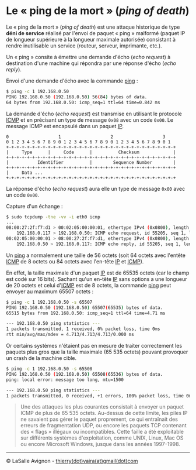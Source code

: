 # Le « ping de la mort » (_ping of death_)

Le « ping de la mort » (_ping of death_) est une attaque historique de type **déni de service** réalisé par l'envoi de paquet « ping » malformé (paquet IP de longueur supérieure à la longueur maximale autorisée) consistant à rendre inutilisable un service (routeur, serveur, imprimante, etc.).

Un « ping » consite à émettre une demande d'écho (_echo request_) à destination d'une machine qui répondra par une réponse d'écho (_echo reply_).

Envoi d'une demande d'écho avec la commande [ping](../../tldr/reseau/ping.md) :

```bash
$ ping -c 1 192.168.0.50
PING 192.168.0.50 (192.168.0.50) 56(84) bytes of data.
64 bytes from 192.168.0.50: icmp_seq=1 ttl=64 time=0.842 ms
```

La demande d'écho (_echo request_) est transmise en utilisant le protocole [ICMP](../reseau/icmp.md) et en précisant un type de message `0x08` avec un code `0x00`. Le message ICMP est encapsulé dans un paquet [IP](../reseau/ip.md).

```
0                   1                   2                   3
0 1 2 3 4 5 6 7 8 9 0 1 2 3 4 5 6 7 8 9 0 1 2 3 4 5 6 7 8 9 0 1
+-+-+-+-+-+-+-+-+-+-+-+-+-+-+-+-+-+-+-+-+-+-+-+-+-+-+-+-+-+-+-+-+
|     Type      |     Code      |          Checksum             |
+-+-+-+-+-+-+-+-+-+-+-+-+-+-+-+-+-+-+-+-+-+-+-+-+-+-+-+-+-+-+-+-+
|           Identifier          |        Sequence Number        |
+-+-+-+-+-+-+-+-+-+-+-+-+-+-+-+-+-+-+-+-+-+-+-+-+-+-+-+-+-+-+-+-+
|     Data ...
+-+-+-+-+-+-+-+-+-+-+-+-+-+-+-+-+-+-+-+-+-+-+-+-+-+-+-+-+-+-+-+-+
```

La réponse d'écho (_echo request_) aura elle un type de message `0x00` avec un code `0x00`.

Capture d'un échange :

```bash
$ sudo tcpdump -tne -vv -i eth0 icmp
...
08:00:27:2f:f7:d1 > 00:02:05:00:00:01, ethertype IPv4 (0x0800), length 98: (tos 0x0, ttl 64, id 25060, offset 0, flags [DF], proto ICMP (1), length 84)
    192.168.0.117 > 192.168.0.50: ICMP echo request, id 55205, seq 1, length 64
00:02:05:00:00:01 > 08:00:27:2f:f7:d1, ethertype IPv4 (0x0800), length 98: (tos 0x0, ttl 64, id 11835, offset 0, flags [none], proto ICMP (1), length 84)
    192.168.0.50 > 192.168.0.117: ICMP echo reply, id 55205, seq 1, length 64
```

Un [ping](../../tldr/reseau/ping.md) a normalement une taille de 56 octets (soit 64 octets avec l'entête [ICMP](../reseau/icmp.md) de 8 octets ou 84 octets avec l'en-tête [IP](../reseau/ip.md) et [ICMP](../reseau/icmp.md)).

En effet, la taille maximale d'un paquet [IP](../reseau/ip.md) est de 65535 octets (car le champ est codé sur 16 bits). Sachant qu'un en-tête [IP](../reseau/ip.md) sans options a une longueur de 20 octets et celui d'[ICMP](../reseau/icmp.md) est de 8 octets, la commande [ping](../../tldr/reseau/ping.md) peut envoyer au maximum 65507 octets :

```bash
$ ping -c 1 192.168.0.50 -s 65507
PING 192.168.0.50 (192.168.0.50) 65507(65535) bytes of data.
65515 bytes from 192.168.0.50: icmp_seq=1 ttl=64 time=4.71 ms

--- 192.168.0.50 ping statistics ---
1 packets transmitted, 1 received, 0% packet loss, time 0ms
rtt min/avg/max/mdev = 4.713/4.713/4.713/0.000 ms
```

Or certains systèmes n'étaient pas en mesure de traiter correctement les paquets plus gros que la taille maximale (65 535 octets) pouvant provoquer un crash de la machine cible.

```bash
$ ping -c 1 192.168.0.50 -s 65508
PING 192.168.0.50 (192.168.0.50) 65508(65536) bytes of data.
ping: local error: message too long, mtu=1500

--- 192.168.0.50 ping statistics ---
1 packets transmitted, 0 received, +1 errors, 100% packet loss, time 0ms
```

> Une des attaques les plus courantes consistait à envoyer un paquet ICMP de plus de 65 535 octets. Au-dessus de cette limite, les piles IP ne savaient pas gérer le paquet proprement, ce qui entraînait des erreurs de fragmentation UDP, ou encore les paquets TCP contenant des « flags » illégaux ou incompatibles. Cette faille a été exploitable sur différents systèmes d'exploitation, comme UNIX, Linux, Mac OS ou encore Microsoft Windows, jusque dans les années 1997-1998.

---
©️ LaSalle Avignon - [thierry(dot)vaira(at)gmail(dot)com](thierry.vaira@gmail.com)
